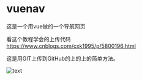 # vuenav
这是一个用vue做的一个导航网页

看这个教程学会的上传代码
https://www.cnblogs.com/cxk1995/p/5800196.html 

这是用GIT上传到GitHub的上的上的简单方法。


![text](https://ss2.baidu.com/6ONYsjip0QIZ8tyhnq/it/u=2959708265,3856768320&fm=58&bpow=705&bpoh=675)
